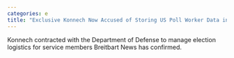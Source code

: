 ```yaml
---
categories: e
title: "Exclusive Konnech Now Accused of Storing US Poll Worker Data in China Once Contracted with Pentagon to Help Soldiers Cast Ballots"
---
```

Konnech contracted with the Department of Defense to manage election logistics for service members Breitbart News has confirmed.